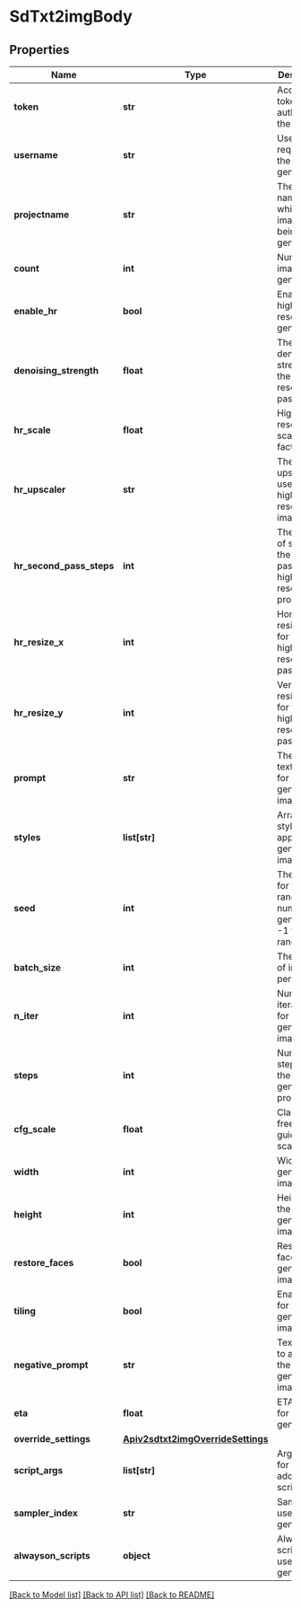 # SdTxt2imgBody

## Properties
Name | Type | Description | Notes
------------ | ------------- | ------------- | -------------
**token** | **str** | Access token to authenticate the request | [optional] 
**username** | **str** | User ID requesting the image generation | [optional] 
**projectname** | **str** | The project name for which the images are being generated | [optional] 
**count** | **int** | Number of images to generate | [optional] 
**enable_hr** | **bool** | Enable high-resolution generation | [optional] 
**denoising_strength** | **float** | The denoising strength for the high-resolution pass | [optional] 
**hr_scale** | **float** | High-resolution scaling factor | [optional] 
**hr_upscaler** | **str** | The upscaler to use for high-resolution images | [optional] 
**hr_second_pass_steps** | **int** | The number of steps for the second pass during high-resolution processing | [optional] 
**hr_resize_x** | **int** | Horizontal resize value for the high-resolution pass | [optional] 
**hr_resize_y** | **int** | Vertical resize value for the high-resolution pass | [optional] 
**prompt** | **str** | The main text prompt for generating images | [optional] 
**styles** | **list[str]** | Array of styles to apply to the generated image | [optional] 
**seed** | **int** | The seed for the random number generator, -1 for random | [optional] 
**batch_size** | **int** | The number of images per batch | [optional] 
**n_iter** | **int** | Number of iterations for generating images | [optional] 
**steps** | **int** | Number of steps for the generation process | [optional] 
**cfg_scale** | **float** | Classifier free guidance scale | [optional] 
**width** | **int** | Width of the generated image | [optional] 
**height** | **int** | Height of the generated image | [optional] 
**restore_faces** | **bool** | Restore faces in the generated images | [optional] 
**tiling** | **bool** | Enable tiling for the generated images | [optional] 
**negative_prompt** | **str** | Text prompt to avoid in the generated images | [optional] 
**eta** | **float** | ETA value for generation | [optional] 
**override_settings** | [**Apiv2sdtxt2imgOverrideSettings**](Apiv2sdtxt2imgOverrideSettings.md) |  | [optional] 
**script_args** | **list[str]** | Arguments for additional scripts | [optional] 
**sampler_index** | **str** | Sampler to use for generation | [optional] 
**alwayson_scripts** | **object** | Always-on scripts to use during generation | [optional] 

[[Back to Model list]](../README.md#documentation-for-models) [[Back to API list]](../README.md#documentation-for-api-endpoints) [[Back to README]](../README.md)

